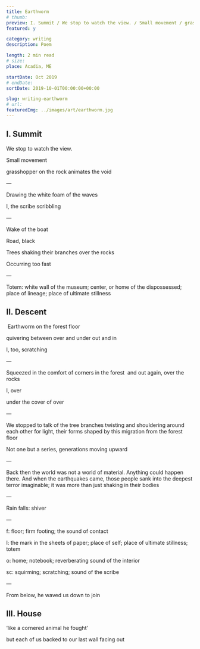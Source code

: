 ```yaml
---
title: Earthworm
# thumb:
preview: I. Summit‍ / We stop to watch the view. / Small movement / grasshopper on the rock / animates the void
featured: y

category: writing
description: Poem

length: 2 min read
# size:
place: Acadia, ME

startDate: Oct 2019
# endDate:
sortDate: 2019-10-01T00:00:00+00:00

slug: writing-earthworm
# url:
featuredImg: ../images/art/earthworm.jpg
---
```


## I. Summit‍

‍We stop to watch the view.

Small movement

grasshopper on the rock
animates the void

—

Drawing the white foam of the waves

I, the scribe
scribbling

—

Wake of the boat

Road, black

Trees shaking their branches
over the rocks

Occurring too fast

—

Totem: white wall of the museum; center, or home of the dispossessed; place of lineage; place of ultimate stillness

## II. Descent

‍
Earthworm on the forest floor

quivering between
over and under
out and in

I, too,
scratching

—

Squeezed in the comfort of corners in the forest
‍
and out again, over the rocks

I, over

under the cover of over

—

We stopped to talk of the tree branches twisting and shouldering around each other for light, their forms shaped by this migration from the forest floor

Not one but a series, generations moving upward

—

Back then the world was not a world of material.
Anything could happen there. And when the earthquakes came, those people
sank into the deepest terror imaginable; it was more than just shaking in their bodies

—

Rain falls: shiver

—

f: floor; firm footing; the sound of contact

I: the mark in the sheets of paper; place of self; place of ultimate stillness; totem

o: home; notebook; reverberating sound of the interior

sc: squirming; scratching; sound of the scribe

—

From below, he waved us down to join
‍

## III. House

‘like a cornered animal
he fought’

but each of us backed to our last wall
facing out
